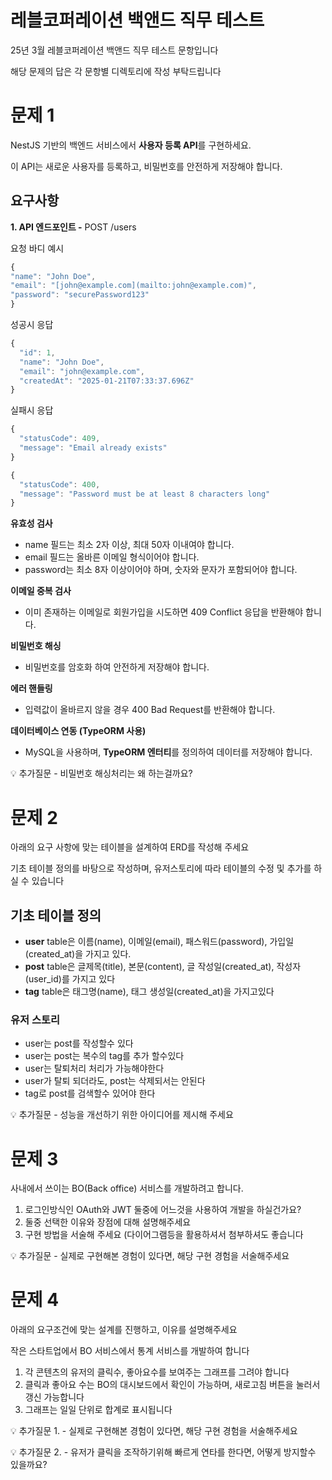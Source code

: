 # 레블코퍼레이션 백앤드 직무 테스트
25년 3월 레블코퍼레이션 백앤드 직무 테스트 문항입니다

해당 문제의 답은 각 문항별 디렉토리에 작성 부탁드립니다


# 문제 1

NestJS 기반의 백엔드 서비스에서 **사용자 등록 API**를 구현하세요.

이 API는 새로운 사용자를 등록하고, 비밀번호를 안전하게 저장해야 합니다.

## 요구사항

**1. API 엔드포인트 -** POST /users

요청 바디 예시

```jsx
{
"name": "John Doe",
"email": "[john@example.com](mailto:john@example.com)",
"password": "securePassword123"
}
```

성공시 응답

```jsx
{
  "id": 1,
  "name": "John Doe",
  "email": "john@example.com",
  "createdAt": "2025-01-21T07:33:37.696Z"
}
```

실패시 응답

```jsx
{
  "statusCode": 409,
  "message": "Email already exists"
}
```

```jsx
{
  "statusCode": 400,
  "message": "Password must be at least 8 characters long"
}
```

**유효성 검사**

- name 필드는 최소 2자 이상, 최대 50자 이내여야 합니다.
- email 필드는 올바른 이메일 형식이어야 합니다.
- password는 최소 8자 이상이어야 하며, 숫자와 문자가 포함되어야 합니다.

**이메일 중복 검사**

- 이미 존재하는 이메일로 회원가입을 시도하면 409 Conflict 응답을 반환해야 합니다.

**비밀번호 해싱**

- 비밀번호를 암호화 하여 안전하게 저장해야 합니다.

**에러 핸들링**

- 입력값이 올바르지 않을 경우 400 Bad Request를 반환해야 합니다.

**데이터베이스 연동 (TypeORM 사용)**

- MySQL을 사용하며, **TypeORM 엔터티**를 정의하여 데이터를 저장해야 합니다.

💡 추가질문 - 비밀번호 해싱처리는 왜 하는걸까요?

# 문제 2

아래의 요구 사항에 맞는 테이블을 설계하여 ERD를 작성해 주세요

기초 테이블 정의를 바탕으로 작성하며, 
유저스토리에 따라 테이블의 수정 및 추가를 하실 수 있습니다

## 기초 테이블 정의

- **user** table은 이름(name), 이메일(email), 패스워드(password), 가입일(created_at)을 가지고 있다.
- **post** table은 글제목(title), 본문(content), 글 작성일(created_at), 작성자(user_id)를 가지고 있다
- **tag** table은 태그명(name), 태그 생성일(created_at)을 가지고있다

### 유저 스토리

- user는 post를 작성할수 있다
- user는 post는 복수의 tag를 추가 할수있다
- user는 탈퇴처리 처리가 가능해야한다
- user가 탈퇴 되더라도, post는 삭제되서는 안된다
- tag로 post를 검색할수 있어야 한다

💡 추가질문 - 성능을 개선하기 위한 아이디어를 제시해 주세요

# 문제 3

사내에서 쓰이는 BO(Back office) 서비스를 개발하려고 합니다.

1. 로그인방식인 OAuth와 JWT 둘중에 어느것을 사용하여 개발을 하실건가요?
2. 둘중 선택한 이유와 장점에 대해 설명해주세요
3. 구현 방법을 서술해 주세요 (다이어그램등을 활용하셔서 첨부하셔도 좋습니다

💡 추가질문 - 실제로 구현해본 경험이 있다면, 해당 구현 경험을 서술해주세요

# 문제 4

아래의 요구조건에 맞는 설계를 진행하고, 이유를 설명해주세요

작은 스타트업에서 BO 서비스에서 통계 서비스를 개발하여 합니다

1. 각 콘텐츠의 유저의 클릭수, 좋아요수를 보여주는 그래프를 그려야 합니다
2. 클릭과 좋아요 수는 BO의 대시보드에서 확인이 가능하며, 새로고침 버튼을 눌러서 갱신 가능합니다
3. 그래프는 일일 단위로 합계로 표시됩니다

💡 추가질문 1. - 실제로 구현해본 경험이 있다면, 해당 구현 경험을 서술해주세요

💡 추가질문 2. - 유저가 클릭을 조작하기위해 빠르게 연타를 한다면, 어떻게 방지할수 있을까요?
